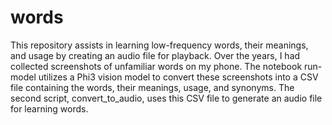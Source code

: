 # words

This repository assists in learning low-frequency words, their meanings, and usage by creating an audio file for playback. Over the years, I had collected screenshots of unfamiliar words on my phone. The notebook run-model utilizes a Phi3 vision model to convert these screenshots into a CSV file containing the words, their meanings, usage, and synonyms. The second script, convert_to_audio, uses this CSV file to generate an audio file for learning words.
